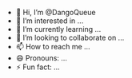 - 👋 Hi, I’m @DangoQueue
- 👀 I’m interested in ...
- 🌱 I’m currently learning ...
- 💞️ I’m looking to collaborate on ...
- 📫 How to reach me ...
- 😄 Pronouns: ...
- ⚡ Fun fact: ...

<!---
DangoQueue/DangoQueue is a ✨ special ✨ repository because its `README.md` (this file) appears on your GitHub profile.
You can click the Preview link to take a look at your changes.
--->
